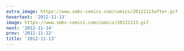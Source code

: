 ```yaml
---
extra_image: https://www.smbc-comics.com/comics/20121113after.gif
hovertext: '2012-11-13'
image: https://www.smbc-comics.com/comics/20121113.gif
next: '2012-11-14'
prev: '2012-11-12'
title: '2012-11-13'
---
```

